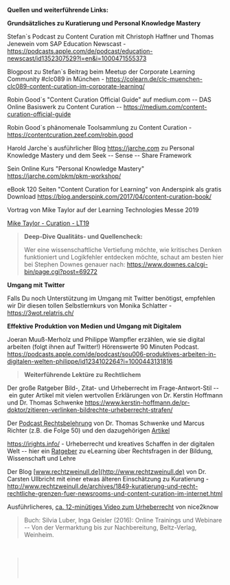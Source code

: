**Quellen und weiterführende Links:**

**Grundsätzliches zu Kuratierung und Personal Knowledge Mastery**

Stefan\`s Podcast zu Content Curation mit Christoph Haffner und Thomas
Jenewein vom SAP Education Newscast -
<https://podcasts.apple.com/de/podcast/education-newscast/id1352307529?l=en&i=1000471555373>

Blogpost zu Stefan\`s Beitrag beim Meetup der Corporate Learning
Community #clc089 in München -
<https://colearn.de/clc-muenchen-clc089-content-curation-im-corporate-learning/>

Robin Good\`s "Content Curation Official Guide" auf medium.com -- DAS
Online Basiswerk zu Content Curation --
<https://medium.com/content-curation-official-guide>

Robin Good\`s phänomenale Toolsammlung zu Content Curation -
<https://contentcuration.zeef.com/robin.good>

Harold Jarche\`s ausführlicher Blog <https://jarche.com> zu Personal
Knowledge Mastery und dem Seek -- Sense -- Share Framework

Sein Online Kurs "Personal Knowledge Mastery"
<https://jarche.com/pkm/pkm-workshop/>

eBook 120 Seiten "Content Curation for Learning" von Anderspink als
gratis Download
<https://blog.anderspink.com/2017/04/content-curation-book/>

Vortrag von Mike Taylor auf der Learning Technologies Messe 2019

[Mike Taylor - Curation - LT19](https://youtu.be/5Q36elOJMkc)

> **Deep-Dive Qualitäts- und Quellencheck:**
>
> Wer eine wissenschaftliche Vertiefung möchte, wie kritisches Denken
> funktioniert und Logikfehler entdecken möchte, schaut am besten hier
> bei Stephen Downes genauer nach:
> <https://www.downes.ca/cgi-bin/page.cgi?post=69272>

**Umgang mit Twitter**

Falls Du noch Unterstützung im Umgang mit Twitter benötigst, empfehlen
wir Dir diesen tollen Selbstlernkurs von Monika Schlatter -
<https://3wot.relatris.ch/>

**Effektive Produktion von Medien und Umgang mit Digitalem**

Joeran Muuß-Merholz und Philippe Wampfler erzählen, wie sie digital
arbeiten (folgt ihnen auf Twitter!) Hörenswerte 90 Minuten Podcast.
<https://podcasts.apple.com/de/podcast/sou006-produktives-arbeiten-in-digitalen-welten-philippe/id1234102264?i=1000443131816>

> **Weiterführende Lektüre zu Rechtlichem**

Der große Ratgeber Bild-, Zitat- und Urheberrecht im Frage-Antwort-Stil
-- ein guter Artikel mit vielen wertvollen Erklärungen von Dr. Kerstin
Hoffmann und Dr. Thomas Schwenke
<https://www.kerstin-hoffmann.de/pr-doktor/zitieren-verlinken-bildrechte-urheberrecht-strafen/>

Der [Podcast Rechtsbelehrung](https://rechtsbelehrung.com/) von Dr.
Thomas Schwenke und Marcus Richter (z.B. die Folge 50) und den
dazugehörigen
[Artikel](https://drschwenke.de/haftung-fuer-links-embedding-und-sharing-urheberrecht-und-datenschutz/)

<https://irights.info/> - Urheberrecht und kreatives Schaffen in der
digitalen Welt -- hier ein
[Ratgeber](https://irights.info/artikel/leitfaden-urheberrecht-e-learning-lehre-urhwissg/28839)
zu eLearning über Rechtsfragen in der Bildung, Wissenschaft und Lehre

Der Blog [www.rechtzweinull.de](http://www.rechtzweinull.de) von Dr.
Carsten Ullbricht mit einer etwas älteren Einschätzung zu Kuratierung -
<http://www.rechtzweinull.de/archives/1849-kuratierung-und-recht-rechtliche-grenzen-fuer-newsrooms-und-content-curation-im-internet.html>

Ausführlicheres, [ca. 12-minütiges Video zum
Urheberrecht](https://youtu.be/F2iBIT4xid8) von nice2know

> Buch: Silvia Luber, Inga Geisler (2016): Online Trainings und Webinare
> -- Von der Vermarktung bis zur Nachbereitung, Beltz-Verlag, Weinheim.

 

>  
>
>  
